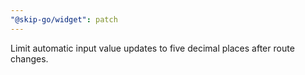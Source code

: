 ```yaml
---
"@skip-go/widget": patch
---
```


Limit automatic input value updates to five decimal places after route changes.
